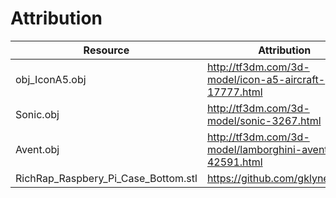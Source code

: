 # Attribution

| Resource                            | Attribution                                                |
|-------------------------------------|------------------------------------------------------------|
| obj_IconA5.obj                      | http://tf3dm.com/3d-model/icon-a5-aircraft-17777.html      |
| Sonic.obj                           | http://tf3dm.com/3d-model/sonic-3267.html                  |
| Avent.obj                           | http://tf3dm.com/3d-model/lamborghini-aventador-42591.html |
| RichRap_Raspbery_Pi_Case_Bottom.stl | https://github.com/gklyne/things                           |
